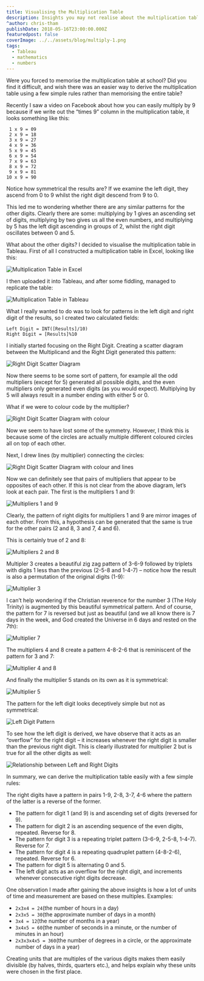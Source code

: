 ```yaml
---
title: Visualising the Multiplication Table
description: Insights you may not realise about the multiplication table.
^author: chris-tham
publishDate: 2018-05-16T23:00:00.000Z
featuredpost: false
coverImage: ../../assets/blog/multiply-1.png
tags:
  - Tableau
  - mathematics
  - numbers
---
```


Were you forced to memorise the multiplication table at school? Did you find it difficult, and wish there was an easier way to derive the multiplication table using a few simple rules rather than memorising the entire table?

Recently I saw a video on Facebook about how you can easily multiply by 9 because if we write out the “times 9” column in the multiplication table, it looks something like this:

```
 1 x 9 = 09
 2 x 9 = 18
 3 x 9 = 27
 4 x 9 = 36
 5 x 9 = 45
 6 x 9 = 54
 7 x 9 = 63
 8 x 9 = 72
 9 x 9 = 81
10 x 9 = 90
```

Notice how symmetrical the results are? If we examine the left digit, they ascend from 0 to 9 whilst the right digit descend from 9 to 0.

This led me to wondering whether there are any similar patterns for the other digits. Clearly there are some: multiplying by 1 gives an ascending set of digits, multiplying by two gives us all the even numbers, and multiplying by 5 has the left digit ascending in groups of 2, whilst the right digit oscillates between 0 and 5.

What about the other digits? I decided to visualise the multiplication table in Tableau. First of all I constructed a multiplication table in Excel, looking like this:

![Multiplication Table in Excel](../../assets/blog/multiply-2.png)

I then uploaded it into Tableau, and after some fiddling, managed to replicate the table:

![Multiplication Table in Tableau](../../assets/blog/multiply-3.png)

What I really wanted to do was to look for patterns in the left digit and right digit of the results, so I created two calculated fields:

```
Left Digit = INT([Results]/10)
Right Digit = [Results]%10
```

I initially started focusing on the Right Digit. Creating a scatter diagram between the Multiplicand and the Right Digit generated this pattern:

![Right Digit Scatter Diagram](../../assets/blog/multiply-4.png)

Now there seems to be some sort of pattern, for example all the odd multipliers (except for 5) generated all possible digits, and the even multipliers only generated even digits (as you would expect). Multiplying by 5 will always result in a number ending with either 5 or 0.

What if we were to colour code by the multiplier?

![Right Digit Scatter Diagram with colour](../../assets/blog/multiply-5.png)

Now we seem to have lost some of the symmetry. However, I think this is because some of the circles are actually multiple different coloured circles all on top of each other.

Next, I drew lines (by multiplier) connecting the circles:

![Right Digit Scatter Diagram with colour and lines](../../assets/blog/multiply-6.png)

Now we can definitely see that pairs of multipliers that appear to be opposites of each other. If this is not clear from the above diagram, let’s look at each pair. The first is the multipliers 1 and 9:

![Multipliers 1 and 9](../../assets/blog/multiply-7.png)

Clearly, the pattern of right digits for multipliers 1 and 9 are mirror images of each other. From this, a hypothesis can be generated that the same is true for the other pairs (2 and 8, 3 and 7, 4 and 6).

This is certainly true of 2 and 8:

![Multipliers 2 and 8](../../assets/blog/multiply-8.png)

Multipler 3 creates a beautiful zig zag pattern of 3-6-9 followed by triplets with digits 1 less than the previous (2-5-8 and 1-4-7) – notice how the result is also a permutation of the original digits (1-9):

![Multiplier 3](../../assets/blog/multiply-9.png)

I can’t help wondering if the Christian reverence for the number 3 (The Holy Trinity) is augmented by this beautiful symmetrical pattern. And of course, the pattern for 7 is reversed but just as beautiful (and we all know there is 7 days in the week, and God created the Universe in 6 days and rested on the 7th):

![Multiplier 7](../../assets/blog/multiply-10.png)

The multipliers 4 and 8 create a pattern 4-8-2-6 that is reminiscent of the pattern for 3 and 7:

![Multiplier 4 and 8](../../assets/blog/multiply-11.png)

And finally the multiplier 5 stands on its own as it is symmetrical:

![Multiplier 5](../../assets/blog/multiply-12.png)

The pattern for the left digit looks deceptively simple but not as symmetrical:

![Left Digit Pattern](../../assets/blog/multiply-13.png)

To see how the left digit is derived, we have observe that it acts as an “overflow” for the right digit – it increases whenever the right digit is smaller than the previous right digit. This is clearly illustrated for multiplier 2 but is true for all the other digits as well:

![Relationship between Left and Right Digits](../../assets/blog/multiply-14.png)

In summary, we can derive the multiplication table easily with a few simple rules:

The right digits have a pattern in pairs 1-9, 2-8, 3-7, 4-6 where the pattern of the latter is a reverse of the former.

- The pattern for digit 1 (and 9) is and ascending set of digits (reversed for 9).
- The pattern for digit 2 is an ascending sequence of the even digits, repeated. Reverse for 8.
- The pattern for digit 3 is a repeating triplet pattern (3-6-9, 2-5-8, 1-4-7). Reverse for 7.
- The pattern for digit 4 is a repeating quadruplet pattern (4-8-2-6), repeated. Reverse for 6.
- The pattern for digit 5 is alternating 0 and 5.
- The left digit acts as an overflow for the right digit, and increments whenever consecutive right digits decrease.

One observation I made after gaining the above insights is how a lot of units of time and measurement are based on these multiples. Examples:

- `2x3x4 = 24`(the number of hours in a day)
- `2x3x5 = 30`(the approximate number of days in a month)
- `3x4 = 12`(the number of months in a year)
- `3x4x5 = 60`(the number of seconds in a minute, or the number of minutes in an hour)
- `2x3x3x4x5 = 360`(the number of degrees in a circle, or the approximate number of days in a year)

Creating units that are multiples of the various digits makes them easily divisible (by halves, thirds, quarters etc.), and helps explain why these units were chosen in the first place.
